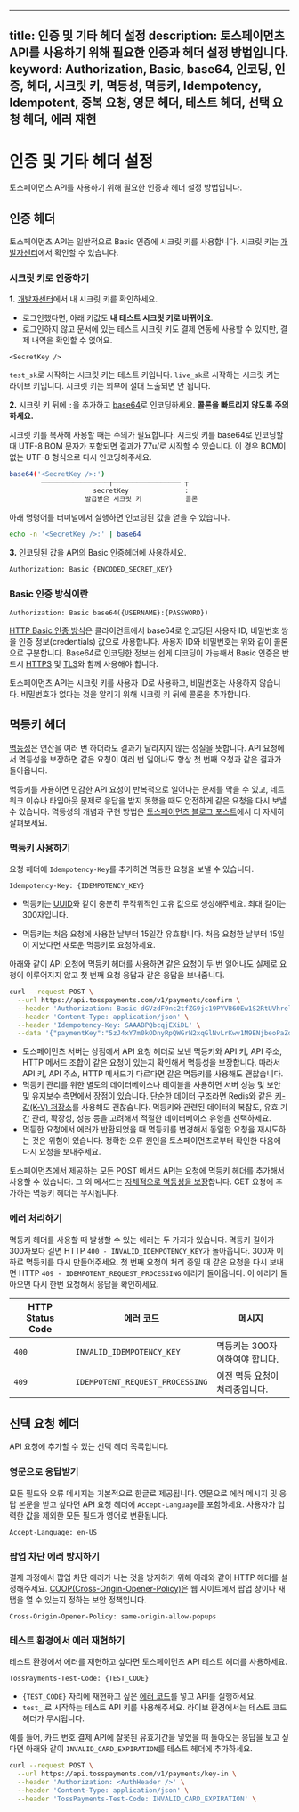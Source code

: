 ***

title: 인증 및 기타 헤더 설정
description: 토스페이먼츠 API를 사용하기 위해 필요한 인증과 헤더 설정 방법입니다.
keyword: Authorization, Basic, base64, 인코딩, 인증, 헤더, 시크릿 키, 멱등성, 멱등키, Idempotency, Idempotent, 중복 요청, 영문 헤더, 테스트 헤더, 선택 요청 헤더, 에러 재현
-----------------------------------------------------------------------------------------------------------------------------------

# 인증 및 기타 헤더 설정

토스페이먼츠 API를 사용하기 위해 필요한 인증과 헤더 설정 방법입니다.

## 인증 헤더

토스페이먼츠 API는 일반적으로 Basic 인증에 시크릿 키를 사용합니다. 시크릿 키는 [개발자센터](https://developers.tosspayments.com/my/api-keys)에서 확인할 수 있습니다.

### 시크릿 키로 인증하기

**1.** [개발자센터](https://developers.tosspayments.com/my/api-keys)에서 내 시크릿 키를 확인하세요.

*   로그인했다면, 아래 키값도 **내 테스트 시크릿 키로 바뀌어요**.
*   로그인하지 않고 문서에 있는 테스트 시크릿 키도 결제 연동에 사용할 수 있지만, 결제 내역을 확인할 수 없어요.

```
<SecretKey />
```

`test_sk`로 시작하는 시크릿 키는 테스트 키입니다. `live_sk`로 시작하는 시크릿 키는 라이브 키입니다. 시크릿 키는 외부에 절대 노출되면 안 됩니다.

**2.** 시크릿 키 뒤에 `:`을 추가하고 [base64](/resources/glossary/base64)로 인코딩하세요. **콜론을 빠트리지 않도록 주의하세요.**

시크릿 키를 복사해 사용할 때는 주의가 필요합니다. 시크릿 키를 base64로 인코딩할 때 UTF-8 BOM 문자가 포함되면 결과가 77u/로 시작할 수 있습니다. 이 경우 BOM이 없는 UTF-8 형식으로 다시 인코딩해주세요.

```bash theme="grey" copyable="false" feedbackable="false"
base64('<SecretKey />:')
        ─────────────────┬───────────────── ┬
                     secretKey              :
                   발급받은 시크릿 키           콜론
```

아래 명령어를 터미널에서 실행하면 인코딩된 값을 얻을 수 있습니다.

```bash
echo -n '<SecretKey />:' | base64
```

**3.** 인코딩된 값을 API의 Basic 인증헤더에 사용하세요.

```bash
Authorization: Basic {ENCODED_SECRET_KEY}
```

### Basic 인증 방식이란

```plain theme="grey" copyable="false" feedbackable="false"
Authorization: Basic base64({USERNAME}:{PASSWORD})
```

[HTTP Basic 인증 방식](/resources/glossary/basic-auth)은 클라이언트에서 base64로 인코딩된 사용자 ID, 비밀번호 쌍을 인증 정보(credentials) 값으로 사용합니다. 사용자 ID와 비밀번호는 위와 같이 콜론으로 구분합니다. Base64로 인코딩한 정보는 쉽게 디코딩이 가능해서 Basic 인증은 반드시 [HTTPS](/resources/glossary/http-protocol) 및 [TLS](/resources/glossary/tls)와 함께 사용해야 합니다.

토스페이먼츠 API는 시크릿 키를 사용자 ID로 사용하고, 비밀번호는 사용하지 않습니다. 비밀번호가 없다는 것을 알리기 위해 시크릿 키 뒤에 콜론을 추가합니다.

## 멱등키 헤더

[멱등성](https://ko.wikipedia.org/wiki/%EB%A9%B1%EB%93%B1%EB%B2%95%EC%B9%99)은 연산을 여러 번 하더라도 결과가 달라지지 않는 성질을 뜻합니다. API 요청에서 멱등성을 보장하면 같은 요청이 여러 번 일어나도 항상 첫 번째 요청과 같은 결과가 돌아옵니다.

멱등키를 사용하면 민감한 API 요청이 반복적으로 일어나는 문제를 막을 수 있고, 네트워크 이슈나 타임아웃 문제로 응답을 받지 못했을 때도 안전하게 같은 요청을 다시 보낼 수 있습니다. 멱등성의 개념과 구현 방법은 [토스페이먼츠 블로그 포스트](/blog/what-is-idempotency)에서 더 자세히 살펴보세요.

### 멱등키 사용하기

요청 헤더에 `Idempotency-Key`를 추가하면 멱등한 요청을 보낼 수 있습니다.

```plain theme="grey" copyable="false" feedbackable="false"
Idempotency-Key: {IDEMPOTENCY_KEY}
```

*   멱등키는 [UUID](/resources/glossary/uuid)와 같이 충분히 무작위적인 고유 값으로 생성해주세요. 최대 길이는 300자입니다.

*   멱등키는 처음 요청에 사용한 날부터 15일간 유효합니다. 처음 요청한 날부터 15일이 지났다면 새로운 멱등키로 요청하세요.

아래와 같이 API 요청에 멱등키 헤더를 사용하면 같은 요청이 두 번 일어나도 실제로 요청이 이루어지지 않고 첫 번째 요청 응답과 같은 응답을 보내줍니다.

```bash {5}
curl --request POST \
  --url https://api.tosspayments.com/v1/payments/confirm \
  --header 'Authorization: Basic dGVzdF9nc2tfZG9jc19PYVB6OEw1S2RtUVhrelJ6M3k0N0JNdzY6' \
  --header 'Content-Type: application/json' \
  --header 'Idempotency-Key: SAAABPQbcqjEXiDL' \
  --data '{"paymentKey":"5zJ4xY7m0kODnyRpQWGrN2xqGlNvLrKwv1M9ENjbeoPaZdL6","orderId":"a4CWyWY5m89PNh7xJwhk1","amount":15000}'
```

*   토스페이먼츠 서버는 상점에서 API 요청 헤더로 보낸 멱등키와 API 키, API 주소, HTTP 메서드 조합이 같은 요청이 있는지 확인해서 멱등성을 보장합니다. 따라서 API 키, API 주소, HTTP 메서드가 다르다면 같은 멱등키를 사용해도 괜찮습니다.
*   멱등키 관리를 위한 별도의 데이터베이스나 테이블을 사용하면 서버 성능 및 보안 및 유지보수 측면에서 장점이 있습니다. 단순한 데이터 구조라면 Redis와 같은 [키-값(K-V) 저장소](https://en.wikipedia.org/wiki/Key%E2%80%93value_database)를 사용해도 괜찮습니다. 멱등키와 관련된 데이터의 복잡도, 유효 기간 관리, 확장성, 성능 등을 고려해서 적절한 데이터베이스 유형을 선택하세요.
*   멱등한 요청에서 에러가 반환되었을 때 멱등키를 변경해서 동일한 요청을 재시도하는 것은 위험이 있습니다. 정확한 오류 원인을 토스페이먼츠로부터 확인한 다음에 다시 요청을 보내주세요.

토스페이먼츠에서 제공하는 모든 POST 메서드 API는 요청에 멱등키 헤더를 추가해서 사용할 수 있습니다. 그 외 메서드는 [자체적으로 멱등성을 보장](https://developer.mozilla.org/ko/docs/Glossary/Idempotent)합니다. GET 요청에 추가하는 멱등키 헤더는 무시됩니다.

### 에러 처리하기

멱등키 헤더를 사용할 때 발생할 수 있는 에러는 두 가지가 있습니다. 멱등키 길이가 300자보다 길면 HTTP `400 - INVALID_IDEMPOTENCY_KEY`가 돌아옵니다. 300자 이하로 멱등키를 다시 만들어주세요. 첫 번째 요청이 처리 중일 때 같은 요청을 다시 보내면 HTTP `409 - IDEMPOTENT_REQUEST_PROCESSING` 에러가 돌아옵니다. 이 에러가 돌아오면 다시 한번 요청해서 응답을 확인하세요.

| HTTP Status Code | 에러 코드                       | 메시지                          |
| ---------------- | ------------------------------- | ------------------------------- |
| `400`            | `INVALID_IDEMPOTENCY_KEY`       | 멱등키는 300자 이하여야 합니다. |
| `409`            | `IDEMPOTENT_REQUEST_PROCESSING` | 이전 멱등 요청이 처리중입니다.  |

## 선택 요청 헤더

API 요청에 추가할 수 있는 선택 헤더 목록입니다.

### 영문으로 응답받기

모든 필드와 오류 메시지는 기본적으로 한글로 제공됩니다. 영문으로 에러 메시지 및 응답 본문을 받고 싶다면 API 요청 헤더에 `Accept-Language`를 포함하세요. 사용자가 입력한 값을 제외한 모든 필드가 영어로 변환됩니다.

```plain theme="grey" copyable="false" feedbackable="false"
Accept-Language: en-US
```

### 팝업 차단 에러 방지하기

결제 과정에서 팝업 차단 에러가 나는 것을 방지하기 위해 아래와 같이 HTTP 헤더를 설정해주세요. [COOP(Cross-Origin-Opener-Policy)](https://developer.mozilla.org/en-US/docs/Web/HTTP/Headers/Cross-Origin-Opener-Policy)은 웹 사이트에서 팝업 창이나 새 탭을 열 수 있는지 정하는 보안 정책입니다.

```plain theme="grey" copyable="false" feedbackable="false"
Cross-Origin-Opener-Policy: same-origin-allow-popups
```

### 테스트 환경에서 에러 재현하기

테스트 환경에서 에러를 재현하고 싶다면 토스페이먼츠 API 테스트 헤더를 사용하세요.

```plain theme="grey" copyable="false" feedbackable="false"
TossPayments-Test-Code: {TEST_CODE}
```

*   `{TEST_CODE}` 자리에 재현하고 싶은 [에러 코드](/reference/error-codes)를 넣고 API를 실행하세요.
*   `test_` 로 시작하는 테스트 API 키를 사용해주세요. 라이브 환경에서는 테스트 코드 헤더가 무시됩니다.

예를 들어, 카드 번호 결제 API에 잘못된 유효기간을 넣었을 때 돌아오는 응답을 보고 싶다면 아래와 같이 `INVALID_CARD_EXPIRATION`를 테스트 헤더에 추가하세요.

```bash
curl --request POST \
  --url https://api.tosspayments.com/v1/payments/key-in \
  --header 'Authorization: <AuthHeader />' \
  --header 'Content-Type: application/json' \
  --header 'TossPayments-Test-Code: INVALID_CARD_EXPIRATION' \
```

